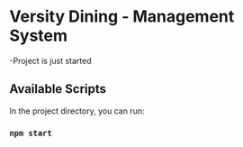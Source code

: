 # Versity Dining - Management System

-Project is just started

## Available Scripts

In the project directory, you can run:
### `npm start`




